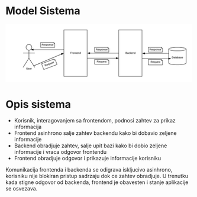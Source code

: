# Model Sistema

![Tok_sistema](../resources/system/system.png)

# Opis sistema

- Korisnik, interagovanjem sa frontendom, podnosi zahtev za prikaz informacija
- Frontend asinhrono salje zahtev backendu kako bi dobavio zeljene informacije
- Backend obradjuje zahtev, salje upit bazi kako bi dobio zeljene informacije i vraca odgovor frontendu
- Frontend obradjuje odgovor i prikazuje informacije korisniku

Komunikacija frontenda i backenda se odigrava iskljucivo asinhrono, korisniku nije blokiran pristup sadrzaju dok
ce zahtev obradjuje. U trenutku kada stigne odgovor od backenda, frontend je obavesten i stanje aplikacije se osvezava.

